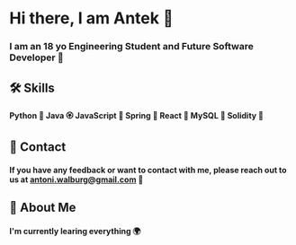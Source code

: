 
# Hi there, I am Antek 👋

### I am an 18 yo Engineering Student and Future Software Developer 🙌
 



## 🛠 Skills
#### Python 🐍 Java 🏵 JavaScript 🐥 Spring 🍃 React 🐳 MySQL 🐼 Solidity 🐙


## 📧 Contact

#### If you have any feedback or want to contact with me, please reach out to us at antoni.walburg@gmail.com 📨


## 🚀 About Me
#### I'm currently learing everything 🌍



